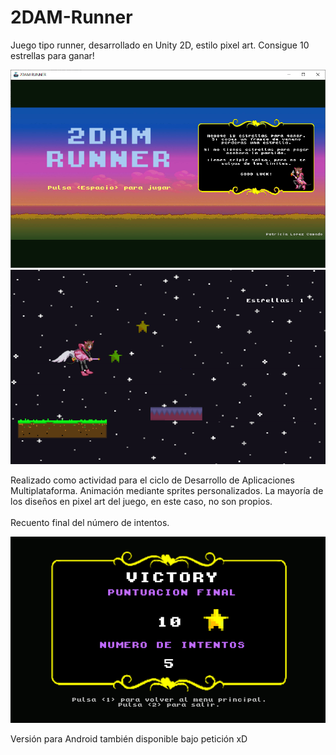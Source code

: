 # 2DAM-Runner
Juego tipo runner, desarrollado en Unity 2D, estilo pixel art. 
Consigue 10 estrellas para ganar!

![Pantalla de inicio](https://github.com/Lynoah/2DAM-Runner/blob/master/init.png)
![Pantalla de juego](https://github.com/Lynoah/2DAM-Runner/blob/master/screen1.png)

Realizado como actividad para el ciclo de Desarrollo de Aplicaciones Multiplataforma.
Animación mediante sprites personalizados. La mayoría de los diseños en pixel art del juego, en este caso, no son propios. <br /> <br />
Recuento final del número de intentos.

![Pantalla final](https://github.com/Lynoah/2DAM-Runner/blob/master/end.png)

Versión para Android también disponible bajo petición xD



